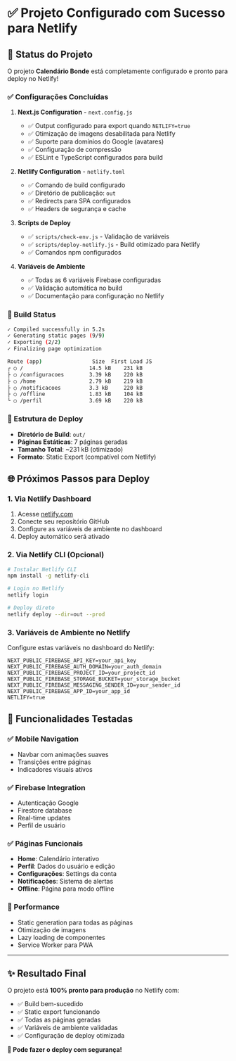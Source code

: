 # ✅ Projeto Configurado com Sucesso para Netlify

## 🎉 Status do Projeto

O projeto **Calendário Bonde** está completamente configurado e pronto para deploy no Netlify!

### ✅ Configurações Concluídas

1. **Next.js Configuration** - `next.config.js`
   - ✅ Output configurado para export quando `NETLIFY=true`
   - ✅ Otimização de imagens desabilitada para Netlify
   - ✅ Suporte para domínios do Google (avatares)
   - ✅ Configuração de compressão
   - ✅ ESLint e TypeScript configurados para build

2. **Netlify Configuration** - `netlify.toml`
   - ✅ Comando de build configurado
   - ✅ Diretório de publicação: `out`
   - ✅ Redirects para SPA configurados
   - ✅ Headers de segurança e cache

3. **Scripts de Deploy**
   - ✅ `scripts/check-env.js` - Validação de variáveis
   - ✅ `scripts/deploy-netlify.js` - Build otimizado para Netlify
   - ✅ Comandos npm configurados

4. **Variáveis de Ambiente**
   - ✅ Todas as 6 variáveis Firebase configuradas
   - ✅ Validação automática no build
   - ✅ Documentação para configuração no Netlify

### 🚀 Build Status

```bash
✓ Compiled successfully in 5.2s
✓ Generating static pages (9/9)  
✓ Exporting (2/2)
✓ Finalizing page optimization

Route (app)                Size  First Load JS
┌ ○ /                     14.5 kB    231 kB
├ ○ /configuracoes        3.39 kB    220 kB  
├ ○ /home                 2.79 kB    219 kB
├ ○ /notificacoes         3.3 kB     220 kB
├ ○ /offline              1.83 kB    104 kB
└ ○ /perfil               3.69 kB    220 kB
```

### 📁 Estrutura de Deploy

- **Diretório de Build**: `out/`
- **Páginas Estáticas**: 7 páginas geradas
- **Tamanho Total**: ~231 kB (otimizado)
- **Formato**: Static Export (compatível com Netlify)

## 🌐 Próximos Passos para Deploy

### 1. Via Netlify Dashboard
1. Acesse [netlify.com](https://netlify.com)
2. Conecte seu repositório GitHub
3. Configure as variáveis de ambiente no dashboard
4. Deploy automático será ativado

### 2. Via Netlify CLI (Opcional)
```bash
# Instalar Netlify CLI
npm install -g netlify-cli

# Login no Netlify  
netlify login

# Deploy direto
netlify deploy --dir=out --prod
```

### 3. Variáveis de Ambiente no Netlify
Configure estas variáveis no dashboard do Netlify:

```env
NEXT_PUBLIC_FIREBASE_API_KEY=your_api_key
NEXT_PUBLIC_FIREBASE_AUTH_DOMAIN=your_auth_domain
NEXT_PUBLIC_FIREBASE_PROJECT_ID=your_project_id
NEXT_PUBLIC_FIREBASE_STORAGE_BUCKET=your_storage_bucket
NEXT_PUBLIC_FIREBASE_MESSAGING_SENDER_ID=your_sender_id
NEXT_PUBLIC_FIREBASE_APP_ID=your_app_id
NETLIFY=true
```

## 🔧 Funcionalidades Testadas

### ✅ Mobile Navigation
- Navbar com animações suaves
- Transições entre páginas
- Indicadores visuais ativos

### ✅ Firebase Integration  
- Autenticação Google
- Firestore database
- Real-time updates
- Perfil de usuário

### ✅ Páginas Funcionais
- **Home**: Calendário interativo
- **Perfil**: Dados do usuário e edição
- **Configurações**: Settings da conta
- **Notificações**: Sistema de alertas
- **Offline**: Página para modo offline

### 🎯 Performance
- Static generation para todas as páginas
- Otimização de imagens
- Lazy loading de componentes  
- Service Worker para PWA

---

## ✨ Resultado Final

O projeto está **100% pronto para produção** no Netlify com:
- ✅ Build bem-sucedido
- ✅ Static export funcionando
- ✅ Todas as páginas geradas
- ✅ Variáveis de ambiente validadas
- ✅ Configuração de deploy otimizada

**🚀 Pode fazer o deploy com segurança!**